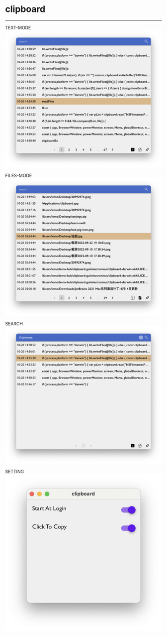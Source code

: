# clipboard

---

TEXT-MODE ![UI](./text-mode.png)

FILES-MODE ![UI](./files-mode.png)

SEARCH ![SEARCH](./search.png)

SETTING ![SEARCH](./setting.png)
